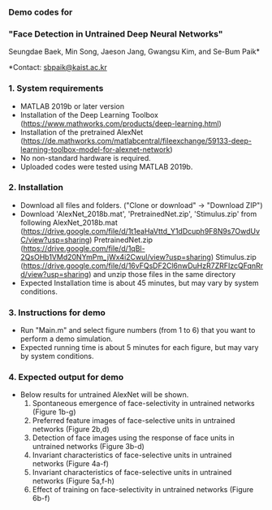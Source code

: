 ### Demo codes for
### "Face Detection in Untrained Deep Neural Networks" </br>

Seungdae Baek, Min Song, Jaeson Jang, Gwangsu Kim, and Se-Bum Paik*

*Contact: sbpaik@kaist.ac.kr

### 1. System requirements
- MATLAB 2019b or later version
- Installation of the Deep Learning Toolbox (https://www.mathworks.com/products/deep-learning.html)
- Installation of the pretrained AlexNet (https://de.mathworks.com/matlabcentral/fileexchange/59133-deep-learning-toolbox-model-for-alexnet-network)
- No non-standard hardware is required.
- Uploaded codes were tested using MATLAB 2019b.

### 2. Installation
- Download all files and folders. ("Clone or download" -> "Download ZIP")
- Download 'AlexNet_2018b.mat', 'PretrainedNet.zip', 'Stimulus.zip' from following </t>
     AlexNet_2018b.mat (https://drive.google.com/file/d/1t1eaHaVttd_Y1dDcuph9F8N9s7OwdUvC/view?usp=sharing)
     PretrainedNet.zip (https://drive.google.com/file/d/1qBl-2QsOHb1VMd20NYmPm_jWx4i2Cwul/view?usp=sharing)
     Stimulus.zip (https://drive.google.com/file/d/16vFQsDF2Cl6nwDuHzR7ZRFIzcQFqnRrd/view?usp=sharing)
  and unzip those files in the same directory
- Expected Installation time is about 45 minutes, but may vary by system conditions.
 
### 3. Instructions for demo
- Run "Main.m" and select figure numbers (from 1 to 6) that you want to perform a demo simulation.
- Expected running time is about 5 minutes for each figure, but may vary by system conditions.

### 4. Expected output for demo
- Below results for untrained AlexNet will be shown.
  1) Spontaneous emergence of face-selectivity in untrained networks (Figure 1b-g)
  2) Preferred feature images of face-selective units in untrained networks (Figure 2b,d) 
  3) Detection of face images using the response of face units in untrained networks (Figure 3b-d) 
  4) Invariant characteristics of face-selective units in untrained networks  (Figure 4a-f) 
  5) Invariant characteristics of face-selective units in untrained networks  (Figure 5a,f-h) 
  6) Effect of training on face-selectivity in untrained networks  (Figure 6b-f) 

